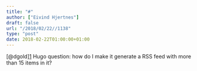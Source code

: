 ```yaml
---
title: "#"
author: ["Eivind Hjertnes"]
draft: false
url: "/2018/02/22//1138"
type: "post"
date: 2018-02-22T01:00:00+01:00
---
```


[@dgold][1](https://micro.blog/dgold) Hugo question: how do I make it
generate a RSS feed with more than 15 items in it?
